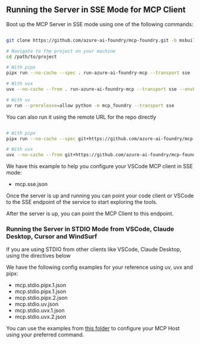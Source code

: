

## Running the Server in SSE Mode for MCP Client

Boot up the MCP Server in SSE mode using one of the following commands:

````bash 

git clone https://github.com/azure-ai-foundry/mcp-foundry.git -b msbuild2025

# Navigate to the project on your machine
cd /path/to/project

# With pipx
pipx run --no-cache --spec . run-azure-ai-foundry-mcp --transport sse --envFile .env

# With uvx
uvx --no-cache --from . run-azure-ai-foundry-mcp --transport sse --envFile .env

# With uv
uv run --prerelease=allow python -m mcp_foundry --transport sse

````


You can also run it using the remote URL for the repo directly

````bash

# With pipx
pipx run --no-cache --spec git+https://github.com/azure-ai-foundry/mcp-foundry.git@msbuild2025 run-azure-ai-foundry-mcp --transport sse --envFile .env

# With uvx
uvx --no-cache --from git+https://github.com/azure-ai-foundry/mcp-foundry.git@msbuild2025 run-azure-ai-foundry-mcp --transport sse --envFile .env

````

We have this example to help you configure your VSCode MCP client in SSE mode:

- mcp.sse.json

Once the server is up and running you can point your code client or VSCode to the SSE endpoint of the service to start exploring the tools.

After the server is up, you can point the MCP Client to this endpoint.

### Running the Server in STDIO Mode from VSCode, Claude Desktop, Cursor and WindSurf

If you are using STDIO from other clients like VSCode, Claude Desktop, using the directives below

We have the following config examples for your reference using uv, uvx and pipx:

- mcp.stdio.pipx.1.json
- mcp.stdio.pipx.1.json 
- mcp.stdio.pipx.2.json 
- mcp.stdio.uv.json     
- mcp.stdio.uvx.1.json  
- mcp.stdio.uvx.2.json

You can use the examples from [this folder](./vscode/mcp-configs) to configure your MCP Host using your preferred command.
